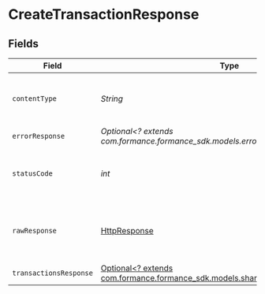 # CreateTransactionResponse


## Fields

| Field                                                                                                                           | Type                                                                                                                            | Required                                                                                                                        | Description                                                                                                                     |
| ------------------------------------------------------------------------------------------------------------------------------- | ------------------------------------------------------------------------------------------------------------------------------- | ------------------------------------------------------------------------------------------------------------------------------- | ------------------------------------------------------------------------------------------------------------------------------- |
| `contentType`                                                                                                                   | *String*                                                                                                                        | :heavy_check_mark:                                                                                                              | HTTP response content type for this operation                                                                                   |
| `errorResponse`                                                                                                                 | *Optional<? extends com.formance.formance_sdk.models.errors.ErrorResponse>*                                                     | :heavy_minus_sign:                                                                                                              | Error                                                                                                                           |
| `statusCode`                                                                                                                    | *int*                                                                                                                           | :heavy_check_mark:                                                                                                              | HTTP response status code for this operation                                                                                    |
| `rawResponse`                                                                                                                   | [HttpResponse<InputStream>](https://docs.oracle.com/en/java/javase/11/docs/api/java.net.http/java/net/http/HttpResponse.html)   | :heavy_check_mark:                                                                                                              | Raw HTTP response; suitable for custom response parsing                                                                         |
| `transactionsResponse`                                                                                                          | [Optional<? extends com.formance.formance_sdk.models.shared.TransactionsResponse>](../../models/shared/TransactionsResponse.md) | :heavy_minus_sign:                                                                                                              | OK                                                                                                                              |